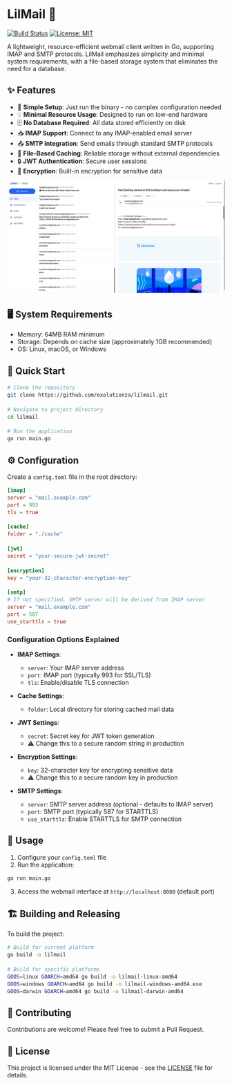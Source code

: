 # LilMail 📧

[![Build Status](https://github.com/exolutionza/lilmail/workflows/Release/badge.svg)](https://github.com/exolutionza/lilmail/actions)
[![License: MIT](https://img.shields.io/badge/License-MIT-yellow.svg)](https://opensource.org/licenses/MIT)
<!-- [![Latest Release](https://img.shields.io/github/v/tag/exolutionza/lilmail?label=latest)](https://github.com/exolutionza/lilmail/releases/latest) -->
<!-- [![Go Report Card](https://goreportcard.com/badge/github.com/exolutionza/lilmail)](https://goreportcard.com/report/github.com/exolutionza/lilmail) -->
A lightweight, resource-efficient webmail client written in Go, supporting IMAP and SMTP protocols. LilMail emphasizes simplicity and minimal system requirements, with a file-based storage system that eliminates the need for a database.

## ✨ Features

- 🚀 **Simple Setup**: Just run the binary - no complex configuration needed
- 💡 **Minimal Resource Usage**: Designed to run on low-end hardware
- 🗄️ **No Database Required**: All data stored efficiently on disk
- 📥 **IMAP Support**: Connect to any IMAP-enabled email server
- 📤 **SMTP Integration**: Send emails through standard SMTP protocols
- 💾 **File-Based Caching**: Reliable storage without external dependencies
- 🔒 **JWT Authentication**: Secure user sessions
- 🔐 **Encryption**: Built-in encryption for sensitive data

![LilMail Demo](docs/demo.png)

## 🖥️ System Requirements

- Memory: 64MB RAM minimum
- Storage: Depends on cache size (approximately 1GB recommended)
- OS: Linux, macOS, or Windows

## 🚀 Quick Start

```bash
# Clone the repository
git clone https://github.com/exolutionza/lilmail.git

# Navigate to project directory
cd lilmail

# Run the application
go run main.go
```

## ⚙️ Configuration

Create a `config.toml` file in the root directory:

```toml
[imap]
server = "mail.example.com"
port = 993
tls = true

[cache]
folder = "./cache"

[jwt]
secret = "your-secure-jwt-secret"

[encryption]
key = "your-32-character-encryption-key"

[smtp]
# If not specified, SMTP server will be derived from IMAP server
server = "mail.example.com"
port = 587
use_starttls = true
```

### Configuration Options Explained

- **IMAP Settings**:
  - `server`: Your IMAP server address
  - `port`: IMAP port (typically 993 for SSL/TLS)
  - `tls`: Enable/disable TLS connection

- **Cache Settings**:
  - `folder`: Local directory for storing cached mail data

- **JWT Settings**:
  - `secret`: Secret key for JWT token generation
  - ⚠️ Change this to a secure random string in production

- **Encryption Settings**:
  - `key`: 32-character key for encrypting sensitive data
  - ⚠️ Change this to a secure random key in production

- **SMTP Settings**:
  - `server`: SMTP server address (optional - defaults to IMAP server)
  - `port`: SMTP port (typically 587 for STARTTLS)
  - `use_starttls`: Enable STARTTLS for SMTP connection

## 📝 Usage

1. Configure your `config.toml` file
2. Run the application:
```bash
go run main.go
```
3. Access the webmail interface at `http://localhost:8080` (default port)

## 🏗️ Building and Releasing

To build the project:

```bash
# Build for current platform
go build -o lilmail

# Build for specific platforms
GOOS=linux GOARCH=amd64 go build -o lilmail-linux-amd64
GOOS=windows GOARCH=amd64 go build -o lilmail-windows-amd64.exe
GOOS=darwin GOARCH=amd64 go build -o lilmail-darwin-amd64
```

## 🤝 Contributing

Contributions are welcome! Please feel free to submit a Pull Request.

## 📄 License

This project is licensed under the MIT License - see the [LICENSE](LICENSE) file for details.